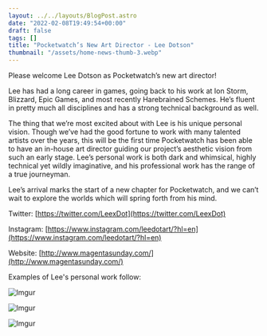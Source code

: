 ```yaml
---
layout: ../../layouts/BlogPost.astro
date: "2022-02-08T19:49:54+00:00"
draft: false
tags: []
title: "Pocketwatch’s New Art Director - Lee Dotson"
thumbnail: "/assets/home-news-thumb-3.webp"
---
```


Please welcome Lee Dotson as Pocketwatch’s new art director!

Lee has had a long career in games, going back to his work at Ion Storm, Blizzard, Epic Games, and most recently Harebrained Schemes. He’s fluent in pretty much all disciplines and has a strong technical background as well.

The thing that we’re most excited about with Lee is his unique personal vision. Though we’ve had the good fortune to work with many talented artists over the years, this will be the first time Pocketwatch has been able to have an in-house art director guiding our project’s aesthetic vision from such an early stage. Lee’s personal work is both dark and whimsical, highly technical yet wildly imaginative, and his professional work has the range of a true journeyman.

Lee’s arrival marks the start of a new chapter for Pocketwatch, and we can’t wait to explore the worlds which will spring forth from his mind.

Twitter: [https://twitter.com/LeexDot](https://twitter.com/LeexDot)

Instagram: [https://www.instagram.com/leedotart/?hl=en](https://www.instagram.com/leedotart/?hl=en)

Website: [http://www.magentasunday.com/](http://www.magentasunday.com/)

Examples of Lee's personal work follow:

![Imgur](https://i.imgur.com/QkLl8oZ.jpg)

![Imgur](https://i.imgur.com/R8M5BCM.jpg)

![Imgur](https://i.imgur.com/YxHWoyE.jpg)
